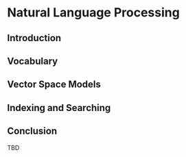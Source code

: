 # Natural Language Processing


## Introduction


## Vocabulary


## Vector Space Models


## Indexing and Searching


## Conclusion

TBD
